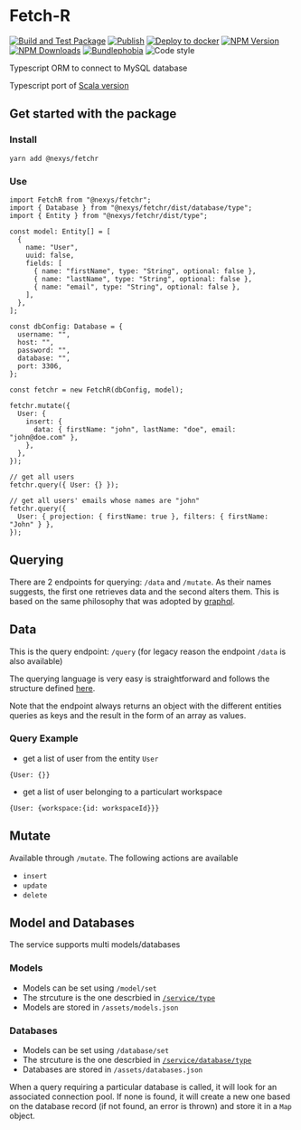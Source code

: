 # Fetch-R

[![Build and Test Package](https://github.com/nexys-system/fetch-r/actions/workflows/build.yml/badge.svg)](https://github.com/nexys-system/fetch-r/actions/workflows/build.yml)
[![Publish](https://github.com/nexys-system/fetch-r/actions/workflows/publish.yml/badge.svg)](https://github.com/nexys-system/fetch-r/actions/workflows/publish.yml)
[![Deploy to docker](https://github.com/nexys-system/fetch-r/actions/workflows/deploy.yml/badge.svg)](https://github.com/nexys-system/fetch-r/actions/workflows/deploy.yml)
[![NPM Version][npm-image]][npm-url]
[![NPM Downloads][downloads-image]][downloads-url]
[![Bundlephobia](https://badgen.net/bundlephobia/min/@nexys/fetchr)](https://bundlephobia.com/result?p=@nexys/fetchr)
![Code style](https://img.shields.io/badge/code_style-prettier-ff69b4.svg)

Typescript ORM to connect to MySQL database

Typescript port of [Scala version](https://github.com/fetch-r/serverg)

[npm-image]: https://img.shields.io/npm/v/@nexys/fetchr.svg
[npm-url]: https://npmjs.org/package/@nexys/fetchr
[downloads-image]: https://img.shields.io/npm/dm/@nexys/fetchr.svg
[downloads-url]: https://npmjs.org/package/@nexys/fetchr.svg

## Get started with the package

### Install

```
yarn add @nexys/fetchr
```

### Use

```
import FetchR from "@nexys/fetchr";
import { Database } from "@nexys/fetchr/dist/database/type";
import { Entity } from "@nexys/fetchr/dist/type";

const model: Entity[] = [
  {
    name: "User",
    uuid: false,
    fields: [
      { name: "firstName", type: "String", optional: false },
      { name: "lastName", type: "String", optional: false },
      { name: "email", type: "String", optional: false },
    ],
  },
];

const dbConfig: Database = {
  username: "",
  host: "",
  password: "",
  database: "",
  port: 3306,
};

const fetchr = new FetchR(dbConfig, model);

fetchr.mutate({
  User: {
    insert: {
      data: { firstName: "john", lastName: "doe", email: "john@doe.com" },
    },
  },
});

// get all users
fetchr.query({ User: {} });

// get all users' emails whose names are "john"
fetchr.query({
  User: { projection: { firstName: true }, filters: { firstName: "John" } },
});
```

## Querying

There are 2 endpoints for querying: `/data` and `/mutate`. As their names suggests, the first one retrieves data and the second alters them. This is based on the same philosophy that was adopted by [graphql](https://graphql.org/learn/queries/).

## Data

This is the query endpoint: `/query` (for legacy reason the endpoint `/data` is also available)

The querying language is very easy is straightforward and follows the structure defined [here](https://github.com/nexys-system/fetch-r/blob/master/src/service/type.ts#L65).

Note that the endpoint always returns an object with the different entities queries as keys and the result in the form of an array as values.

### Query Example

- get a list of user from the entity `User`

```
{User: {}}
```

- get a list of user belonging to a particulart workspace

```
{User: {workspace:{id: workspaceId}}}
```

## Mutate

Available through `/mutate`. The following actions are available

- `insert`
- `update`
- `delete`

## Model and Databases

The service supports multi models/databases

### Models

- Models can be set using `/model/set`
- The strcuture is the one descrbied in [`/service/type`](https://github.com/nexys-system/fetch-r/blob/master/lib/service/type.ts#L30)
- Models are stored in `/assets/models.json`

### Databases

- Models can be set using `/database/set`
- The strcuture is the one descrbied in [`/service/database/type`](https://github.com/nexys-system/fetch-r/blob/master/src/lib/database/type.ts)
- Databases are stored in `/assets/databases.json`

When a query requiring a particular database is called, it will look for an associated connection pool. If none is found, it will create a new one based on the database record (if not found, an error is thrown) and store it in a `Map` object.

